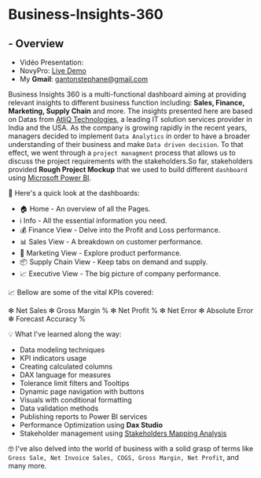 # Business-Insights-360

## - Overview

- Vidéo Presentation:
- NovyPro: [Live Demo](https://www.novypro.com/project/business-insights-360-power-bi-24)
- My **Gmail**: gantonstephane@gmail.com 

Business Insights 360 is a multi-functional dashboard aiming at providing relevant insights to different business function including: **Sales, Finance, Marketing, Supply Chain** and more. The insights presented here are based on Datas from [AtliQ Technologies](https://www.atliq.com/), a leading IT solution services provider in India and the USA. As the company is growing rapidly in the recent years, managers decided to implement `Data Analytics` in order to have a broader understanding of their business and make `Data driven decision`. To that effect, we went through a `project managment` process that allows us to discuss the project requirements with the stakeholders.So far, stakeholders provided **Rough Project Mockup** that we used to build different `dashboard` using [Microsoft Power BI](https://learn.microsoft.com/en-us/power-bi/).

📂 Here's a quick look at the dashboards:
- 🏠 Home - An overview of all the Pages.
- ℹ️ Info - All the essential information you need.
- 💰 Finance View - Delve into the Profit and Loss performance.
- 📊 Sales View - A breakdown on customer performance.
- 🎯 Marketing View - Explore product performance.
- 📦 Supply Chain View - Keep tabs on demand and supply.
- 📈 Executive View - The big picture of company performance.

📈 Bellow are some of the vital KPIs covered:

❇ Net Sales
❇ Gross Margin %
❇ Net Profit %
❇ Net Error
❇ Absolute Error
❇ Forecast Accuracy %

💡 What I've learned along the way:

- Data modeling techniques
- KPI indicators usage
- Creating calculated columns
- DAX language for measures
- Tolerance limit filters and Tooltips
- Dynamic page navigation with buttons
- Visuals with conditional formatting
- Data validation methods
- Publishing reports to Power BI services
- Performance Optimization using **Dax Studio**
- Stakeholder management using [Stakeholders Mapping Analysis](https://www.stakeholdermap.com/stakeholder-matrix.html)

🤓 I've also delved into the world of business with a solid grasp of terms like `Gross Sale, Net Invoice Sales, COGS, Gross Margin, Net Profit`, and many more.
